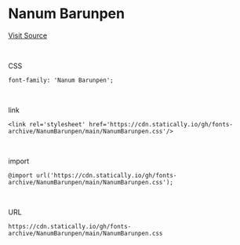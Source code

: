 # Nanum Barunpen

[Visit Source](https://hangeul.naver.com/font)

&nbsp;

CSS

```
font-family: 'Nanum Barunpen';
```

&nbsp;

link

```
<link rel='stylesheet' href='https://cdn.statically.io/gh/fonts-archive/NanumBarunpen/main/NanumBarunpen.css'/>
```

&nbsp;

import

```
@import url('https://cdn.statically.io/gh/fonts-archive/NanumBarunpen/main/NanumBarunpen.css');
```

&nbsp;

URL

```
https://cdn.statically.io/gh/fonts-archive/NanumBarunpen/main/NanumBarunpen.css
```
